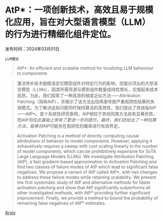 # AtP*：一项创新技术，高效且易于规模化应用，旨在对大型语言模型（LLM）的行为进行精细化组件定位。

发布时间：2024年03月01日

`LLM理论`

> AtP*: An efficient and scalable method for localizing LLM behaviour to components

> 激活修补技术能精准定位模型组件对特定行为的影响，但面对顶尖的大型语言模型（LLMs），因其所需资源与模型组件数量成线性增长，实施起来成本高昂。为此，我们探索了一种高效的梯度近似方法——Attribution Patching（简称AtP），并揭示了该方法出现两类导致严重假阴性结果的失效模式。为了解决这些问题同时保持算法的高效性，我们提出了改良版AtP——AtP*。首个系统性研究表明，AtP相较于其他同类方法具有显著优势，而AtP*则在此基础上带来了更进一步的提升。最终，我们还给出了一种估算方法，能够对AtP*可能存在假阴性的概率进行有效界定。

> Activation Patching is a method of directly computing causal attributions of behavior to model components. However, applying it exhaustively requires a sweep with cost scaling linearly in the number of model components, which can be prohibitively expensive for SoTA Large Language Models (LLMs). We investigate Attribution Patching (AtP), a fast gradient-based approximation to Activation Patching and find two classes of failure modes of AtP which lead to significant false negatives. We propose a variant of AtP called AtP*, with two changes to address these failure modes while retaining scalability. We present the first systematic study of AtP and alternative methods for faster activation patching and show that AtP significantly outperforms all other investigated methods, with AtP* providing further significant improvement. Finally, we provide a method to bound the probability of remaining false negatives of AtP* estimates.

[Arxiv](https://arxiv.org/abs/2403.00745)